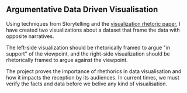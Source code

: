 ## Argumentative Data Driven Visualisation
Using techniques from Storytelling and the [visualization rhetoric paper](http://users.eecs.northwestern.edu/~jhullman/vis_rhetoric.pdf), I have created two visualizations about a dataset that frame the data with opposite narratives.

The left-side visualization should be rhetorically framed to argue "in support" of the viewpoint, and the right-side visualization should be rhetorically framed to argue against the viewpoint. 

The project proves the importance of rhethorics in data visualisation and how it impacts the reception by its audiences. In current times, we must verify the facts and data before we belive any kind of visualisation.
